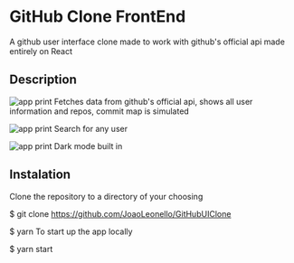 # GitHub Clone FrontEnd

A github user interface clone made to work with github's official api made entirely on React

## Description
![app print](https://prnt.sc/ui5snp)
Fetches data from github's official api, shows all user information and repos, commit map is simulated

![app print](https://prnt.sc/ui5tgb)
Search for any user

![app print](https://prnt.sc/ui5u6y)
Dark mode built in

## Instalation

Clone the repository to a directory of your choosing

$ git clone https://github.com/JoaoLeonello/GitHubUIClone

$ yarn
To start up the app locally

$ yarn start
